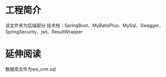 # 工程简介
该文件夹为后端部分
技术栈：SpringBoot、MyBatisPlus、MySql、Swagger、SpringSecurity、jwt、ResultWrapper
# 延伸阅读
数据库文件为ws_crm.sql
